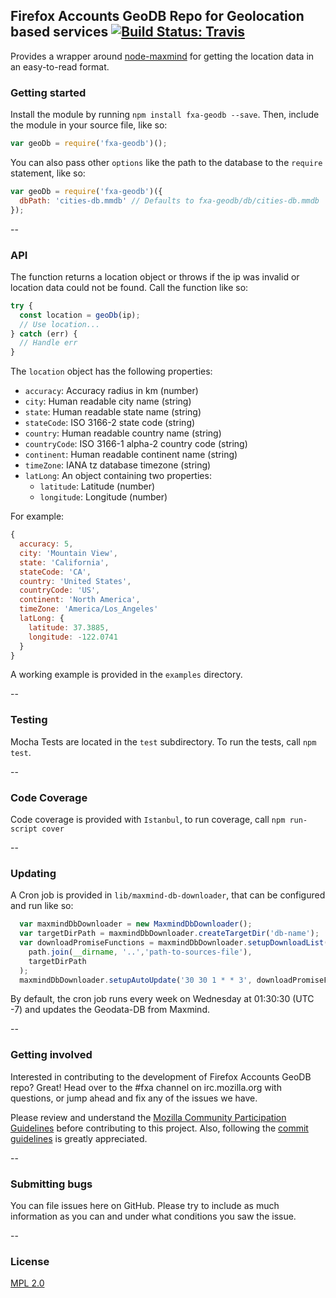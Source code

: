 ## Firefox Accounts GeoDB Repo for Geolocation based services [![Build Status: Travis](https://travis-ci.org/mozilla/fxa-geodb.svg?branch=master)](https://travis-ci.org/mozilla/fxa-geodb)
Provides a wrapper around [node-maxmind](https://github.com/runk/node-maxmind) for getting the location data in an easy-to-read format.

### Getting started

Install the module by running `npm install fxa-geodb --save`. Then, include the module in your source file, like so:

```JavaScript
var geoDb = require('fxa-geodb')();
```

You can also pass other `options` like the path to the database to the `require` statement, like so:

```JavaScript
var geoDb = require('fxa-geodb')({
  dbPath: 'cities-db.mmdb' // Defaults to fxa-geodb/db/cities-db.mmdb
});
```

--

### API

The function returns a location object
or throws if the ip was invalid
or location data could not be found.
Call the function like so:

```JavaScript
try {
  const location = geoDb(ip);
  // Use location...
} catch (err) {
  // Handle err
}
```

The `location` object has the following properties:

* `accuracy`: Accuracy radius in km (number)
* `city`: Human readable city name (string)
* `state`: Human readable state name (string)
* `stateCode`: ISO 3166-2 state code (string)
* `country`: Human readable country name (string)
* `countryCode`: ISO 3166-1 alpha-2 country code (string)
* `continent`: Human readable continent name (string)
* `timeZone`: IANA tz database timezone (string)
* `latLong`: An object containing two properties:
  * `latitude`: Latitude (number)
  * `longitude`: Longitude (number)

For example:

```js
{
  accuracy: 5,
  city: 'Mountain View',
  state: 'California',
  stateCode: 'CA',
  country: 'United States',
  countryCode: 'US',
  continent: 'North America',
  timeZone: 'America/Los_Angeles'
  latLong: {
    latitude: 37.3885,
    longitude: -122.0741
  }
}
```

A working example is provided in the `examples` directory.

--

### Testing

Mocha Tests are located in the `test` subdirectory. To run the tests, call `npm test`.

--

### Code Coverage

Code coverage is provided with `Istanbul`, to run coverage, call `npm run-script cover`

--

### Updating

A Cron job is provided in `lib/maxmind-db-downloader`, that can be configured and run like so:

```JavaScript
  var maxmindDbDownloader = new MaxmindDbDownloader();
  var targetDirPath = maxmindDbDownloader.createTargetDir('db-name');
  var downloadPromiseFunctions = maxmindDbDownloader.setupDownloadList(
    path.join(__dirname, '..','path-to-sources-file'),
    targetDirPath
  );
  maxmindDbDownloader.setupAutoUpdate('30 30 1 * * 3', downloadPromiseFunctions);
```

By default, the cron job runs every week on Wednesday at 01:30:30 (UTC -7) and updates the Geodata-DB from Maxmind. 
 
--

### Getting involved

Interested in contributing to the development of Firefox Accounts GeoDB repo?  Great! Head over to the #fxa channel on irc.mozilla.org with questions, or jump ahead and fix any of the issues we have.

Please review and understand the [Mozilla Community Participation Guidelines](https://www.mozilla.org/en-US/about/governance/policies/participation/) before contributing to this project. Also, following the [commit guidelines](https://github.com/mozilla/fxa/blob/master/CONTRIBUTING.md#git-commit-guidelines) is greatly appreciated.

--

### Submitting bugs

You can file issues here on GitHub. Please try to include as much information as you can and under what conditions you saw the issue.
 
--

### License

[MPL 2.0](LICENSE)
